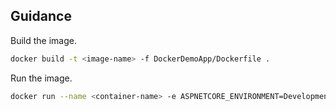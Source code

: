 ## Guidance

Build the image.

```bash
docker build -t <image-name> -f DockerDemoApp/Dockerfile .
```

Run the image.

```bash
docker run --name <container-name> -e ASPNETCORE_ENVIRONMENT=Development -p 8080:8080 -p 8081:8081 <image-name>
```
